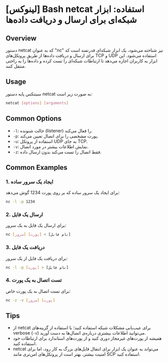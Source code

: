 # [لینوکس] Bash netcat استفاده: ابزار شبکه‌ای برای ارسال و دریافت داده‌ها

## Overview
دستور netcat که به عنوان "nc" نیز شناخته می‌شود، یک ابزار شبکه‌ای قدرتمند است که برای ارسال و دریافت داده‌ها از طریق پروتکل‌های TCP و UDP استفاده می‌شود. این ابزار به کاربران اجازه می‌دهد تا ارتباطات شبکه‌ای را تست کرده و داده‌ها را به راحتی منتقل کنند.

## Usage
سینتکس پایه دستور netcat به صورت زیر است:

```bash
netcat [options] [arguments]
```

## Common Options
- `-l`: حالت شنونده (listener) را فعال می‌کند.
- `-p`: پورت مشخصی را برای اتصال تعیین می‌کند.
- `-u`: استفاده از پروتکل UDP به جای TCP.
- `-v`: نمایش اطلاعات بیشتر در مورد اتصال.
- `-z`: فقط اتصال را تست می‌کند بدون ارسال داده.

## Common Examples
### 1. ایجاد یک سرور ساده
برای ایجاد یک سرور ساده که بر روی پورت 1234 گوش می‌دهد:

```bash
nc -l -p 1234
```

### 2. ارسال یک فایل
برای ارسال یک فایل به یک سرور:

```bash
nc [سرور] [پورت] < [نام فایل]
```

### 3. دریافت یک فایل
برای دریافت یک فایل از یک سرور:

```bash
nc -l -p [پورت] > [نام فایل]
```

### 4. تست اتصال به یک پورت
برای تست اتصال به یک پورت خاص:

```bash
nc -z -v [سرور] [پورت]
```

## Tips
- از netcat برای عیب‌یابی مشکلات شبکه استفاده کنید؛ با استفاده از گزینه‌های verbose (`-v`) می‌توانید اطلاعات بیشتری درباره‌ی اتصال‌ها به دست آورید.
- همیشه از پورت‌های غیرمجاز دوری کنید و از پورت‌های استاندارد برای ارتباطات خود استفاده کنید.
- netcat می‌تواند به عنوان یک ابزار برای انتقال فایل‌های بزرگ به کار رود، اما برای امنیت بیشتر، بهتر است از پروتکل‌های امن‌تری مانند SCP استفاده کنید.